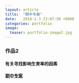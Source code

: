 ```yaml
---
layout: article
title:  "期中专案"
date:   2018-1-3 23:07:50 +0800
categories: portfolio
image:
  teaser: portfolio-image2.jpg
---
```

### 作品2

#### 有关寻找影响生育率的因素
#### [期中专案](https://Shuyi-Ho.github.io/portfolio/qizhong)